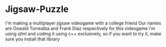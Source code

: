 # Jigsaw-Puzzle
I'm making a multiplayer jigsaw videogame with a college friend Our names are Oswald Torrealba and Frank Diaz respectively
for this videogame i'm using *sfml* and coding it using c++ exclusively, so if you want to try it, make sure you install that library

